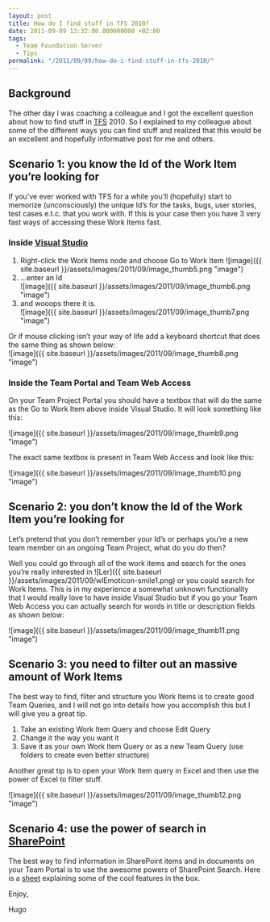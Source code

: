 ```yaml
---
layout: post
title: How do I find stuff in TFS 2010?
date: 2011-09-09 13:32:00.000000000 +02:00
tags:
  - Team Foundation Server
  - Tips
permalink: "/2011/09/09/how-do-i-find-stuff-in-tfs-2010/"
---
```


## Background

The other day I was coaching a colleague and I got the excellent question about how to find stuff in [TFS](http://msdn.microsoft.com/en-us/vstudio/ff637362) 2010. So I explained to my colleague about some of the different ways you can find stuff and realized that this would be an excellent and hopefully informative post for me and others.

## Scenario 1: you know the Id of the Work Item you’re looking for

If you’ve ever worked with TFS for a while you’ll (hopefully) start to memorize (unconsciously) the unique Id’s for the tasks, bugs, user stories, test cases e.t.c. that you work with. If this is your case then you have 3 very fast ways of accessing these Work Items fast.

### Inside [Visual Studio](http://www.microsoft.com/visualstudio/en-us "Visual Studio")

1. Right-click the Work Items node and choose Go to Work Item ![image]({{ site.baseurl }}/assets/images/2011/09/image_thumb5.png "image")
2. …enter an Id  
   ![image]({{ site.baseurl }}/assets/images/2011/09/image_thumb6.png "image")
3. and wooops there it is.  
   ![image]({{ site.baseurl }}/assets/images/2011/09/image_thumb7.png "image")

Or if mouse clicking isn’t your way of life add a keyboard shortcut that does the same thing as shown below:  
![image]({{ site.baseurl }}/assets/images/2011/09/image_thumb8.png "image")

### Inside the Team Portal and Team Web Access

On your Team Project Portal you should have a textbox that will do the same as the Go to Work Item above inside Visual Studio. It will look something like this:

![image]({{ site.baseurl }}/assets/images/2011/09/image_thumb9.png "image")

The exact same textbox is present in Team Web Access and look like this:

![image]({{ site.baseurl }}/assets/images/2011/09/image_thumb10.png "image")

## Scenario 2: you don’t know the Id of the Work Item you’re looking for

Let’s pretend that you don’t remember your Id’s or perhaps you’re a new team member on an ongoing Team Project, what do you do then?

Well you could go through all of the work items and search for the ones you’re really interested in ![Ler]({{ site.baseurl }}/assets/images/2011/09/wlEmoticon-smile1.png) or you could search for Work Items. This is in my experience a somewhat unknown functionality that I would really love to have inside Visual Studio but if you go your Team Web Access you can actually search for words in title or description fields as shown below:

![image]({{ site.baseurl }}/assets/images/2011/09/image_thumb11.png "image")

## Scenario 3: you need to filter out an massive amount of Work Items

The best way to find, filter and structure you Work Items is to create good Team Queries, and I will not go into details how you accomplish this but I will give you a great tip.

1. Take an existing Work Item Query and choose Edit Query
2. Change it the way you want it
3. Save it as your own Work Item Query or as a new Team Query (use folders to create even better structure)

Another great tip is to open your Work Item query in Excel and then use the power of Excel to filter stuff.

![image]({{ site.baseurl }}/assets/images/2011/09/image_thumb12.png "image")

## Scenario 4: use the power of search in [SharePoint](http://sharepoint.microsoft.com/en-us/Pages/default.aspx "SharePoint")

The best way to find information in SharePoint items and in documents on your Team Portal is to use the awesome powers of SharePoint Search. Here is a [sheet](http://download.microsoft.com/download/6/6/B/66B69E5C-0010-4D8E-8DB9-C7120E818654/SharePoint%202010%20Search%20Datasheet.pdf) explaining some of the cool features in the box.

Enjoy,

Hugo
